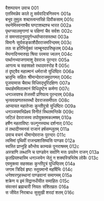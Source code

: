 वैशम्पायन उवाच	001  
एतस्मिन्नेव काले तु सर्ववादित्रनिस्वनः	001a  
बभूव तुमुलः शब्दस्त्वन्तरिक्षे दिवौकसाम्	001c  
रथनेमिस्वनश्चैव घण्टाशब्दश्च भारत	002a  
पृथग्व्यालमृगाणां च पक्षिणां चैव सर्वशः	002c  
तं समन्तादनुययुर्गन्धर्वाप्सरसस्तथा	003a  
विमानैः सूर्यसङ्काशैर्देवराजमरिन्दमम्	003c  
ततः स हरिभिर्युक्तं जाम्बूनदपरिष्कृतम्	004a  
मेघनादिनमारुह्य श्रिया परमया ज्वलन्	004c  
पार्थानभ्याजगामाशु देवराजः पुरन्दरः	005a  
आगत्य च सहस्राक्षो रथादवरुरोह वै	005c  
तं दृष्ट्वैव महात्मानं धर्मराजो युधिष्ठिरः	006a  
भ्रातृभिः सहितः श्रीमान्देवराजमुपागमत्	006c  
पूजयामास चैवाथ विधिवद्भूरिदक्षिणः	007a  
यथार्हममितात्मानं विधिदृष्टेन कर्मणा	007c  
धनञ्जयश्च तेजस्वी प्रणिपत्य पुरन्दरम्	008a  
भृत्यवत्प्रणतस्तस्थौ देवराजसमीपतः	008c  
आप्यायत महातेजाः कुन्तीपुत्रो युधिष्ठिरः	009a  
धनञ्जयमभिप्रेक्ष्य विनीतं स्थितमन्तिके	009c  
जटिलं देवराजस्य तपोयुक्तमकल्मषम्	010a  
हर्षेण महताविष्टः फल्गुनस्याथ दर्शनात्	010c  
तं तथादीनमनसं राजानं हर्षसम्प्लुतम्	011a  
उवाच वचनं धीमान्देवराजः पुरन्दरः	011c  
त्वमिमां पृथिवीं राजन्प्रशासिष्यसि पाण्डव	012a  
स्वस्ति प्राप्नुहि कौन्तेय काम्यकं पुनराश्रमम्	012c  
अस्त्राणि लब्धानि च पाण्डवेन सर्वाणि मत्तः प्रयतेन राजन्	013a  
कृतप्रियश्चास्मि धनञ्जयेन जेतुं न शक्यस्त्रिभिरेष लोकैः	013c  
एवमुक्त्वा सहस्राक्षः कुन्तीपुत्रं युधिष्ठिरम्	014a  
जगाम त्रिदिवं हृष्टः स्तूयमानो महर्षिभिः	014c  
धनेश्वरगृहस्थानां पाण्डवानां समागमम्	015a  
शक्रेण य इमं विद्वानधीयीत समाहितः	015c  
संवत्सरं ब्रह्मचारी नियतः संशितव्रतः	016a  
स जीवेत निराबाधः सुसुखी शरदां शतम्	016c  
